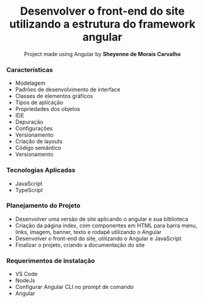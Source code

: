<h1 align="center">Desenvolver o front-end do site utilizando a estrutura do framework angular</h1>

<p align="center">Project made using Angular by <b>Sheyenne de Morais Carvalho</b>

<h3>Características</h3>
<ul>
  <li>Modelagem</li>
  <li>Padrões de desenvolvimento de interface</li>
  <li>Classes de elementos gráficos</li>
  <li>Tipos de aplicação</li>
  <li>Propriedades dos objetos</li>
  <li>IDE</li>
  <li>Depuração</li>
  <li>Configurações</li>
  <li>Versionamento</li>
  <li>Criação de layouts</li>
  <li>Código semântico</li>
  <li>Versionamento</li>
</ul>

<h3>Tecnologias Aplicadas</h3>
<ul>
  <li>JavaScript</li>
  <li>TypeScript</li>
</ul>

<h3>Planejamento do Projeto</h3>
<ul>
  <li>Desenvolver uma versão de site aplicando o angular e sua biblioteca</li>
  <li>Criação da página index, com componentes em HTML para barra menu, links, imagem, banner, texto e rodapé utilizando o Angular</li>
  <li>Desenvolver o front-end do site, utilizando o Angular e JavaScript</li>
  <li>Finalizar o projeto, criando a documentação do site</li>
</ul>

<h3>Requerimentos de instalação</h3>
<ul>
  <li>VS Code</li>
  <li>NodeJs</li>
  <li>Configurar Angular CLI no prompt de comando</li>
  <li>Angular</li>
</ul>
